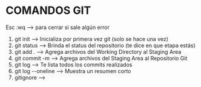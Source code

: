 # COMANDOS GIT

Esc :wq --> para cerrar si sale algún error

1. git init --> Inicializa por primera vez git (solo se hace una vez)
2. git status --> Brinda el status del repositorio (te dice en que etapa estás)
3. git add . --> Agrega archivos del Working Directory al Staging Area
4. git commit -m --> Agrega archivos del Staging Area al Repositorio Git
5. git log --> Te lista todos los commits realizados
6. git log --oneline --> Muestra un resumen corto
7. gitignore -->
